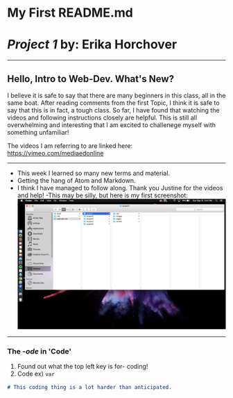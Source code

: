  # My First README.md

# *Project 1* by: Erika Horchover

***

## **Hello, Intro to Web-Dev. What's New?**

 I believe it is safe to say that there are many beginners in this class, all in the same boat. After reading comments from the first Topic, I think it is safe to say that this is in fact, a tough class. So far, I have found that watching the videos and following instructions closely are helpful. This is still all overwhelming and interesting that I am excited to challenege myself with something unfamiliar!

 The videos I am referring to are linked here: https://vimeo.com/mediaedonline


---

- This week I learned so many new terms and material.
- Getting the hang of Atom and Markdown.
- I think I have managed to follow along. Thank you Justine for the videos and help!
-This may be silly, but here is my first screenshot:
![Screenshot of my directory](./images/screenshot1.png)

---
### The *-ode* in **'Code'**
1. Found out what the top left key is for- coding!
2. Code ex) `var `
```markdown
# This coding thing is a lot harder than anticipated.
```
